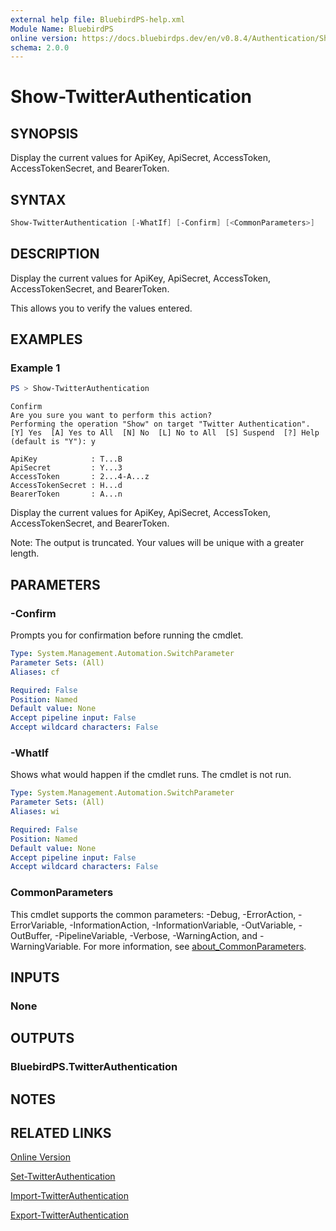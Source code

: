 ```yaml
---
external help file: BluebirdPS-help.xml
Module Name: BluebirdPS
online version: https://docs.bluebirdps.dev/en/v0.8.4/Authentication/Show-TwitterAuthentication/
schema: 2.0.0
---
```


# Show-TwitterAuthentication

## SYNOPSIS

Display the current values for ApiKey, ApiSecret, AccessToken, AccessTokenSecret, and BearerToken.

## SYNTAX

```powershell
Show-TwitterAuthentication [-WhatIf] [-Confirm] [<CommonParameters>]
```

## DESCRIPTION

Display the current values for ApiKey, ApiSecret, AccessToken, AccessTokenSecret, and BearerToken.

This allows you to verify the values entered.

## EXAMPLES

### Example 1

```powershell
PS > Show-TwitterAuthentication
```

```text
Confirm
Are you sure you want to perform this action?
Performing the operation "Show" on target "Twitter Authentication".
[Y] Yes  [A] Yes to All  [N] No  [L] No to All  [S] Suspend  [?] Help (default is "Y"): y

ApiKey            : T...B
ApiSecret         : Y...3
AccessToken       : 2...4-A...z
AccessTokenSecret : H...d
BearerToken       : A...n
```

Display the current values for ApiKey, ApiSecret, AccessToken, AccessTokenSecret, and BearerToken.

Note: The output is truncated. Your values will be unique with a greater length.

## PARAMETERS

### -Confirm

Prompts you for confirmation before running the cmdlet.

```yaml
Type: System.Management.Automation.SwitchParameter
Parameter Sets: (All)
Aliases: cf

Required: False
Position: Named
Default value: None
Accept pipeline input: False
Accept wildcard characters: False
```

### -WhatIf

Shows what would happen if the cmdlet runs.
The cmdlet is not run.

```yaml
Type: System.Management.Automation.SwitchParameter
Parameter Sets: (All)
Aliases: wi

Required: False
Position: Named
Default value: None
Accept pipeline input: False
Accept wildcard characters: False
```

### CommonParameters

This cmdlet supports the common parameters: -Debug, -ErrorAction, -ErrorVariable, -InformationAction, -InformationVariable, -OutVariable, -OutBuffer, -PipelineVariable, -Verbose, -WarningAction, and -WarningVariable. For more information, see [about_CommonParameters](http://go.microsoft.com/fwlink/?LinkID=113216).

## INPUTS

### None

## OUTPUTS

### BluebirdPS.TwitterAuthentication

## NOTES

## RELATED LINKS

[Online Version](https://docs.bluebirdps.dev/en/v0.8.4/Authentication/Show-TwitterAuthentication)

[Set-TwitterAuthentication](https://docs.bluebirdps.dev/en/v0.8.4/Authentication/Set-TwitterAuthentication)

[Import-TwitterAuthentication](https://docs.bluebirdps.dev/en/v0.8.4/Authentication/Import-TwitterAuthentication)

[Export-TwitterAuthentication](https://docs.bluebirdps.dev/en/v0.8.4/Authentication/Export-TwitterAuthentication)
